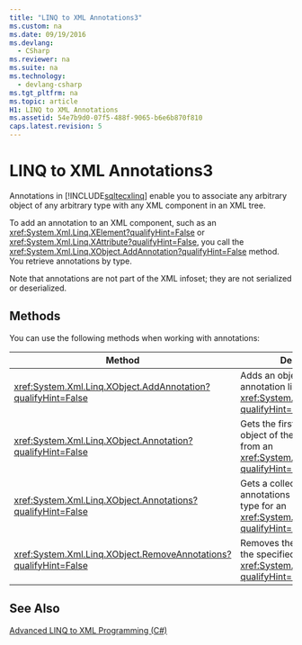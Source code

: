 ```yaml
---
title: "LINQ to XML Annotations3"
ms.custom: na
ms.date: 09/19/2016
ms.devlang: 
  - CSharp
ms.reviewer: na
ms.suite: na
ms.technology: 
  - devlang-csharp
ms.tgt_pltfrm: na
ms.topic: article
H1: LINQ to XML Annotations
ms.assetid: 54e7b9d0-07f5-488f-9065-b6e6b870f810
caps.latest.revision: 5
---
```

# LINQ to XML Annotations3
Annotations in [!INCLUDE[sqltecxlinq](../vs140/includes/sqltecxlinq_md.md)] enable you to associate any arbitrary object of any arbitrary type with any XML component in an XML tree.  
  
 To add an annotation to an XML component, such as an <xref:System.Xml.Linq.XElement?qualifyHint=False> or <xref:System.Xml.Linq.XAttribute?qualifyHint=False>, you call the <xref:System.Xml.Linq.XObject.AddAnnotation?qualifyHint=False> method. You retrieve annotations by type.  
  
 Note that annotations are not part of the XML infoset; they are not serialized or deserialized.  
  
## Methods  
 You can use the following methods when working with annotations:  
  
|Method|Description|  
|------------|-----------------|  
|<xref:System.Xml.Linq.XObject.AddAnnotation?qualifyHint=False>|Adds an object to the annotation list of an <xref:System.Xml.Linq.XObject?qualifyHint=False>.|  
|<xref:System.Xml.Linq.XObject.Annotation?qualifyHint=False>|Gets the first annotation object of the specified type from an <xref:System.Xml.Linq.XObject?qualifyHint=False>.|  
|<xref:System.Xml.Linq.XObject.Annotations?qualifyHint=False>|Gets a collection of annotations of the specified type for an <xref:System.Xml.Linq.XObject?qualifyHint=False>.|  
|<xref:System.Xml.Linq.XObject.RemoveAnnotations?qualifyHint=False>|Removes the annotations of the specified type from an <xref:System.Xml.Linq.XObject?qualifyHint=False>.|  
  
## See Also  
 [Advanced LINQ to XML Programming (C#)](../Topic/Advanced%20LINQ%20to%20XML%20Programming%20\(C%23\).md)
